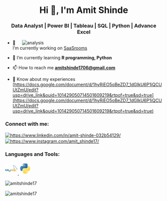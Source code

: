 <h1 align="center">Hi 👋, I'm Amit Shinde</h1>
<h3 align="center">Data Analyst | Power BI | Tableau | SQL | Python | Advance Excel</h3>

<img align="right" alt="analysis" width="450" src="https://startanalytixnow.com/wp-content/uploads/2022/04/Untitled-11-1.gif">

- 🔭 I’m currently working on [SaaSrooms](https://saasrooms.com/)

- 🌱 I’m currently learning **R programming, Python**

- 📫 How to reach me **amitshinde1706@gmail.com**

- 📄 Know about my experiences [https://docs.google.com/document/d/1hyRiEO5oBeZD7_1dGIkU6P1iQCUUtZmU/edit?usp=drive_link&ouid=101429050714501609219&rtpof=true&sd=true](https://docs.google.com/document/d/1hyRiEO5oBeZD7_1dGIkU6P1iQCUUtZmU/edit?usp=drive_link&ouid=101429050714501609219&rtpof=true&sd=true)

<h3 align="left">Connect with me:</h3>
<p align="left">
<a href="https://linkedin.com/in/https://www.linkedin.com/in/amit-shinde-032b54129/" target="blank"><img align="center" src="https://raw.githubusercontent.com/rahuldkjain/github-profile-readme-generator/master/src/images/icons/Social/linked-in-alt.svg" alt="https://www.linkedin.com/in/amit-shinde-032b54129/" height="30" width="40" /></a>
<a href="https://instagram.com/https://www.instagram.com/amit_shinde17/" target="blank"><img align="center" src="https://raw.githubusercontent.com/rahuldkjain/github-profile-readme-generator/master/src/images/icons/Social/instagram.svg" alt="https://www.instagram.com/amit_shinde17/" height="30" width="40" /></a>
</p>

<h3 align="left">Languages and Tools:</h3>
<p align="left"> <a href="https://www.mysql.com/" target="_blank" rel="noreferrer"> <img src="https://raw.githubusercontent.com/devicons/devicon/master/icons/mysql/mysql-original-wordmark.svg" alt="mysql" width="40" height="40"/> </a> <a href="https://www.python.org" target="_blank" rel="noreferrer"> <img src="https://raw.githubusercontent.com/devicons/devicon/master/icons/python/python-original.svg" alt="python" width="40" height="40"/> </a> </p>

<p><img align="center" src="https://github-readme-stats.vercel.app/api/top-langs?username=amitshinde17&show_icons=true&locale=en&layout=compact" alt="amitshinde17" /></p>

<p><img align="center" src="https://github-readme-streak-stats.herokuapp.com/?user=amitshinde17&" alt="amitshinde17" /></p>
